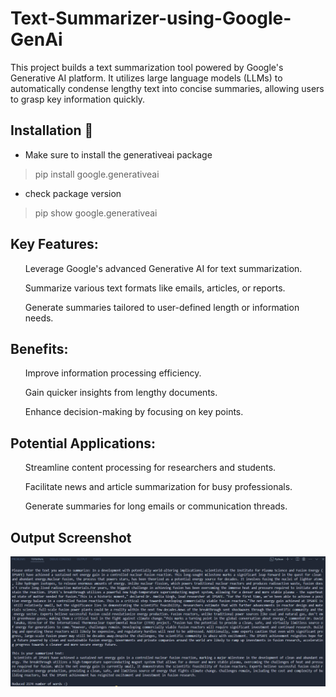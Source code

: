 # Text-Summarizer-using-Google-GenAi
 This project builds a text summarization tool powered by Google's Generative AI platform. It utilizes large language models (LLMs) to automatically condense lengthy text into concise summaries, allowing users to grasp key information quickly.

## Installation 🔧
* Make sure to install the generativeai package
> pip install google.generativeai
* check package version
> pip show google.generativeai

## Key Features:
<ul>Leverage Google's advanced Generative AI for text summarization.</ul>
<ul>Summarize various text formats like emails, articles, or reports.</ul>
<ul>Generate summaries tailored to user-defined length or information needs.</ul>


## Benefits:

<ul>Improve information processing efficiency.</ul>
<ul>Gain quicker insights from lengthy documents.</ul>
<ul>Enhance decision-making by focusing on key points.</ul>

## Potential Applications:

<ul>Streamline content processing for researchers and students.</ul>
<ul>Facilitate news and article summarization for busy professionals.</ul>
<ul>Generate summaries for long emails or communication threads.</ul>

## Output Screenshot
<img src='./Screenshot of output/output.png'>
